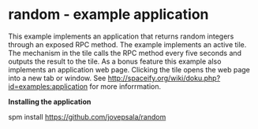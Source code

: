 # random - example application

This example implements an application that returns random integers through an exposed RPC method. The example implements an active tile. The mechanism in the tile calls the RPC method every five seconds and outputs the result to the tile. As a bonus feature this example also implements an application web page. Clicking the tile opens the web page into a new tab or window. See http://spaceify.org/wiki/doku.php?id=examples:application for more inforrmation.

**Installing the application**

spm install https://github.com/jovepsala/random
